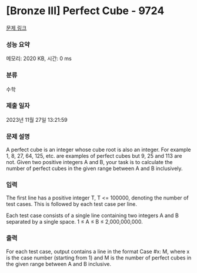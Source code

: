 # [Bronze III] Perfect Cube - 9724 

[문제 링크](https://www.acmicpc.net/problem/9724) 

### 성능 요약

메모리: 2020 KB, 시간: 0 ms

### 분류

수학

### 제출 일자

2023년 11월 27일 13:21:59

### 문제 설명

<p>A perfect cube is an integer whose cube root is also an integer. For example 1, 8, 27, 64, 125, etc. are examples of perfect cubes but 9, 25 and 113 are not. Given two positive integers A and B, your task is to calculate the number of perfect cubes in the given range between A and B inclusively. </p>

### 입력 

 <p>The first line has a positive integer T, T <= 100000, denoting the number of test cases. This is followed by each test case per line.</p>

<p>Each test case consists of a single line containing two integers A and B separated by a single space. 1 ≤ A ≤ B ≤ 2,000,000,000.</p>

### 출력 

 <p>For each test case, output contains a line in the format Case #x: M, where x is the case number (starting from 1) and M is the number of perfect cubes in the given range between A and B inclusive. </p>

